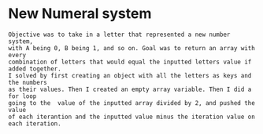 # New Numeral system
	Objective was to take in a letter that represented a new number system,
	with A being 0, B being 1, and so on. Goal was to return an array with every
	combination of letters that would equal the inputted letters value if added together.
	I solved by first creating an object with all the letters as keys and the numbers
	as their values. Then I created an empty array variable. Then I did a for loop
	going to the  value of the inputted array divided by 2, and pushed the value
	of each iterantion and the inputted value minus the iteration value on
	each iteration.